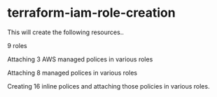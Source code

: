# terraform-iam-role-creation

This will create the following resources..

9 roles 

Attaching 3 AWS managed polices in various roles 

Attaching 8 managed polices in various roles 

Creating 16 inline polices and attaching those policies in various roles.